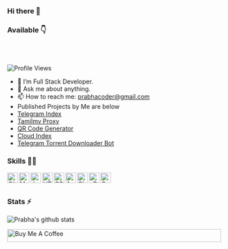 ### Hi there 👋

### Available 👇
</br>
</br>

![Profile Views](https://hits.seeyoufarm.com/api/count/incr/badge.svg?url=https://github.com/prabha-coder/&title=Profile%20Views)

- 🔭 I’m Full Stack Developer.
- 💬 Ask me about anything.
- 📫 How to reach me: prabhacoder@gmail.com
- Published Projects by Me are below
- [Telegram Index](https://telprabha.tk)
- [Tamilmv Proxy](https://trprabha.tk)
- [QR Code Generator](https://qrprabha.tk) 
- [Cloud Index](https://prabha.tk)
- [Telegram Torrent Downloader Bot](https://t.me/TorrentDownloderBot)

### Skills 👨‍💻

<img align="left" alt="GitHub" width="24px" src="https://cdn.jsdelivr.net/npm/simple-icons@3.2.0/icons/github.svg" />
<img align="left" alt="MySQL" width="24px" src="https://cdn.jsdelivr.net/npm/simple-icons@3.2.0/icons/mysql.svg" />
<img align="left" alt="JavaScript" width="24px" src="https://cdn.jsdelivr.net/npm/simple-icons@3.2.0/icons/javascript.svg" />
<img align="left" alt="HTML" width="24px" src="https://cdn.jsdelivr.net/npm/simple-icons@3.2.0/icons/html5.svg" />
<img align="left" alt="CSS" width="24px" src="https://cdn.jsdelivr.net/npm/simple-icons@3.2.0/icons/css3.svg" />
<img align="left" alt="AWS" width="24px" src="https://cdn.jsdelivr.net/npm/simple-icons@3.2.0/icons/amazonaws.svg" />
<img align="left" alt="Cloudflare" width="24px" src="https://cdn.jsdelivr.net/npm/simple-icons@3.2.0/icons/cloudflare.svg" />
<img align="left" alt="cPanel" width="24px" src="https://cdn.jsdelivr.net/npm/simple-icons@3.2.0/icons/cpanel.svg" />
<img align="left" alt="Google Products Expert" width="24px" src="https://cdn.jsdelivr.net/npm/simple-icons@3.2.0/icons/google.svg" />


</br>
</br>

### Stats ⚡️

![Prabha's github stats](https://github-readme-stats.vercel.app/api?username=prabha-coder&show_icons=true&theme=radical)


<a href="https://www.buymeacoffee.com/prabakar" target="_blank"><img src="https://cdn.buymeacoffee.com/buttons/v2/default-yellow.png" alt="Buy Me A Coffee" style="height: 30px;width: 495px;" ></a>
